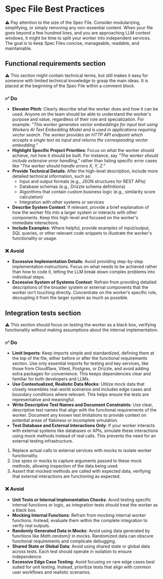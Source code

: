 # Spec File Best Practices

⚠️ Pay attention to the size of the Spec File. Consider modularizing, simplifying, or simply removing any non-essential content. When your file goes beyond a few hundred lines, and you are approaching LLM context windows, it might be time to split your worker into independent services. The goal is to keep Spec Files concise, manageable, readable, and maintainable.

## Functional requirements section

⚠️ This section might contain technical terms, but still makes it easy for someone with limited technical knowledge to grasp the main ideas. It is placed at the beginning of the Spec File within a comment block.

### ✅️ Do

- **Elevator Pitch**: Clearly describe what the worker does and how it can be used. Anyone on the team should be able to understand the worker's purpose and value, regardless of their role and specialization. For example: _"This worker generates vector embeddings for input text using Workers AI Text Embedding Model and is used in applications requiring vector search. The worker provides an HTTP API endpoint which accepts a single text as input and returns the corresponding vector embedding."_
- **Highlight Specific Project Priorities**: Focus on what the worker should achieve, not how it should be built. For instance, say _"The worker should include extensive error handling,"_ rather than listing specific error cases like _"The worker should handle errors X, Y, Z."_
- **Provide Technical Details**: After the high-level description, include more detailed technical information, such as:
  - Input and output formats (e.g., JSON structures for REST APIs)
  - Database schemas (e.g., Drizzle schema definitions)
  - Algorithms that contain custom business logic (e.g., similarity score calculation)
  - Integration with other systems or services
- **Describe System Context**: If relevant, provide a brief explanation of how the worker fits into a larger system or interacts with other components. Keep this high-level and focused on the worker's immediate interactions.
- **Include Examples**: Where helpful, provide examples of input/output, SQL queries, or other relevant code snippets to illustrate the worker's functionality or usage.

### ❌ Avoid

- **Excessive Implementation Details**: Avoid providing step-by-step implementation instructions. Focus on what needs to be achieved rather than how to code it, letting the LLM break down complex problems into individual steps.
- **Excessive System of Systems Context**: Refrain from providing detailed descriptions of the broader system or external components that the worker isn't touching directly. Concentrate on the worker’s specific role, decoupling it from the larger system as much as possible.

## Integration tests section

⚠️ This section should focus on testing the worker as a black box, verifying functionality without making assumptions about the internal implementation.

### ✅️ Do

- **Limit Imports**: Keep imports simple and standardized, defining them at the top of the file, either before or after the functional requirements section. Use only essential imports for testing and key services, like those from Cloudflare, Vitest, Postgres, or Drizzle, and avoid adding extra packages for convenience. This keeps dependencies clear and familiar for both developers and LLMs.
- **Use Contextualized, Realistic Data Mocks**: Utilize mock data that closely resembles real-world scenarios and includes edge cases and boundary conditions where relevant. This helps ensure the tests are representative and meaningful.
- **Write Descriptive Test Names and Document Constraints**: Use clear, descriptive test names that align with the functional requirements of the worker. Document any known test limitations to provide context on potential areas of flakiness or incomplete simulation.
- **Test Database and External Interactions Only**: If your worker interacts with external systems like databases or APIs, simulate these interactions using mock methods instead of real calls. This prevents the need for an external testing infrastructure.

1. Replace actual calls to external services with mocks to isolate worker functionality.
2. Use spies or mocks to capture arguments passed to these mock methods, allowing inspection of the data being used.
3. Assert that mocked methods are called with expected data, verifying that external interactions are functioning as expected.

### ❌ Avoid

- **Unit Tests or Internal Implementation Checks**: Avoid testing specific internal functions or logic, as integration tests should treat the worker as a black box.
- **Mocking Internal Functions**: Refrain from mocking internal worker functions. Instead, evaluate them within the complete integration to verify real outputs.
- **Randomly Generated Data in Mocks**: Avoid using data generated by functions like _Math.random()_ in mocks. Randomized data can obscure functional requirements and complicate debugging.
- **Shared State or Global Data**: Avoid using shared state or global data across tests. Each test should operate in isolation to ensure independence.
- **Excessive Edge Case Testing**: Avoid focusing on rare edge cases best suited for unit testing. Instead, prioritize tests that align with common user workflows and realistic scenarios.
